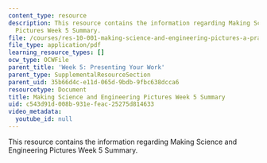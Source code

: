 ```yaml
---
content_type: resource
description: This resource contains the information regarding Making Science and Engineering
  Pictures Week 5 Summary.
file: /courses/res-10-001-making-science-and-engineering-pictures-a-practical-guide-to-presenting-your-work-spring-2016/c543d91d008b931efeac25275d814633_MITRES_10_001S16_Sum_Wk5.pdf
file_type: application/pdf
learning_resource_types: []
ocw_type: OCWFile
parent_title: 'Week 5: Presenting Your Work'
parent_type: SupplementalResourceSection
parent_uid: 35b66d4c-e11d-065d-9bdb-9fbc638dcca6
resourcetype: Document
title: Making Science and Engineering Pictures Week 5 Summary
uid: c543d91d-008b-931e-feac-25275d814633
video_metadata:
  youtube_id: null
---
```

This resource contains the information regarding Making Science and Engineering Pictures Week 5 Summary.


